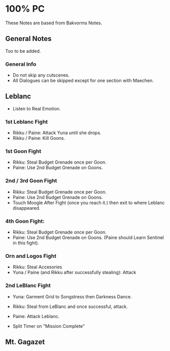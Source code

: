 # 100% PC

These Notes are based from Bakvorms Notes.

## General Notes

Too to be added.


### General Info

  * Do not skip any cutscenes.
  * All Dialogues can be skipped except for one section with Maechen.

## Leblanc

  * Listen to Real Emotion.

### 1st Leblanc Fight

  * Rikku / Paine: Attack Yuna until she drops.
  * Rikku / Paine: Kill Goons.

### 1st Goon Fight
  * Rikku: Steal Budget Grenade once per Goon.
  * Paine: Use 2nd Budget Grenade on Goons.

### 2nd / 3rd Goon Fight
  * Rikku: Steal Budget Grenade once per Goon.
  * Paine: Use 2nd Budget Grenade on Goons.
  * Touch Moogle After Fight (once you reach it.) then exit to where Leblanc disappeared. 
  <provide image of moogle here>

### 4th Goon Fight: 
  * Rikku: Steal Budget Grenade once per Goon.
  * Paine: Use 2nd Budget Grenade on Goons. (Paine should Learn Sentinel in this fight).

### Orn and Logos Fight
  * Rikku: Steal Accesories
  * Yuna / Paine (and Rikku after successfully stealing): Attack

### 2nd LeBlanc Fight
  * Yuna: Garment Grid to Songstress then Darkness Dance.
  * Rikku: Steal from LeBlanc and once successful, attack.
  * Paine: Attack Leblanc.

  * Split Timer on "Mission Complete"

## Mt. Gagazet
